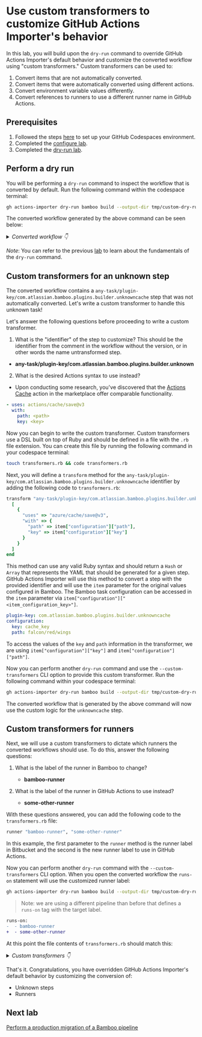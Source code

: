 # Use custom transformers to customize GitHub Actions Importer's behavior

In this lab, you will build upon the `dry-run` command to override GitHub Actions Importer's default behavior and customize the converted workflow using "custom transformers." Custom transformers can be used to:

1. Convert items that are not automatically converted.
2. Convert items that were automatically converted using different actions.
3. Convert environment variable values differently.
4. Convert references to runners to use a different runner name in GitHub Actions.

## Prerequisites

1. Followed the steps [here](./readme.md#configure-your-codespace) to set up your GitHub Codespaces environment.
2. Completed the [configure lab](./1-configure.md#configuring-credentials).
3. Completed the [dry-run lab](./4-dry-run.md).

## Perform a dry run

You will be performing a `dry-run` command to inspect the workflow that is converted by default. Run the following command within the codespace terminal:

```bash
gh actions-importer dry-run bamboo build --output-dir tmp/custom-dry-run --plan-slug DEMO-MAR --source-file-path bamboo/bootstrap/source_files/custom/bamboo.yml
```

The converted workflow generated by the above command can be seen below:

<details>
  <summary><em>Converted workflow 👇</em></summary>

```yaml
name: demo/sample_plan
on:
#   # The shortest interval you can run scheduled workflows is once every 5 minutes.
#   period: '180'
jobs:
  Custom-Dry-Run-Build:
    runs-on:
      - self-hosted
      - bamboo-runner
    steps:
    - uses: actions/checkout@v3.5.0
      with:
        clean: false
    - run: |-
        mkdir -p falcon/red
        echo wings > falcon/red/wings
        sleep 1
        echo 'Built it'
#     # This item has no matching transformer
#     - any-task/plugin-key/com.atlassian.bamboo.plugins.builder.unknowncache:
#         any-task:
#           plugin-key: com.atlassian.bamboo.plugins.builder.unknowncache
#           configuration:
#             key: cache_key
#             path: falcon/red/wings
    - uses: actions/upload-artifact@v3.1.1
      with:
        name: FOO-BAR_Red rocket built
        path: falcon/red/wings
        if-no-files-found: error
```

</details>

_Note_: You can refer to the previous [lab](./4-dry-run.md) to learn about the fundamentals of the `dry-run` command.

## Custom transformers for an unknown step

The converted workflow contains a `any-task/plugin-key/com.atlassian.bamboo.plugins.builder.unknowncache` step that was not automatically converted.  Let's write a custom transformer to handle this unknown task!

Let's answer the following questions before proceeding to write a custom transformer.

1) What is the "identifier" of the step to customize? This should be the identifier from the comment in the workflow without the version, or in other words the name untransformed step.
  - __any-task/plugin-key/com.atlassian.bamboo.plugins.builder.unknown__

2) What is the desired Actions syntax to use instead?
  - Upon conducting some research, you've discovered that the [Actions Cache](https://github.com/marketplace/actions/cache) action in the marketplace offer comparable functionality.

  ```yaml
  - uses: actions/cache/save@v3
    with:
      path: <path>
      key: <key>
  ```

  Now you can begin to write the custom transformer. Custom transformers use a DSL built on top of Ruby and should be defined in a file with the `.rb` file extension. You can create this file by running the following command in your codespace terminal:

  ```bash
  touch transformers.rb && code transformers.rb
  ```

  Next, you will define a `transform` method for the `any-task/plugin-key/com.atlassian.bamboo.plugins.builder.unknowncache` identifier by adding the following code to `transformers.rb`:

  ```ruby
  transform "any-task/plugin-key/com.atlassian.bamboo.plugins.builder.unknowncache" do |item|
    [
      {
        "uses" => "azure/cache/save@v3",
        "with" => {
          "path" => item["configuration"]["path"],
          "key" => item["configuration"]["key"]
        }
      }
    ]
  end
  ```

This method can use any valid Ruby syntax and should return a `Hash` or `Array` that represents the YAML that should be generated for a given step. GitHub Actions Importer will use this method to convert a step with the provided identifier and will use the `item` parameter for the original values configured in Bamboo. The Bamboo task configuration can be accessed in the `item` parameter via `item["configuration"]["<item_configuration_key>"]`.

```yaml
plugin-key: com.atlassian.bamboo.plugins.builder.unknowncache
configuration:
  key: cache_key
  path: falcon/red/wings
```

To access the values of the  `key` and `path` information in the transformer, we are using `item["configuration"]["key"]` and `item["configuration"]["path"]`.

Now you can perform another `dry-run` command and use the `--custom-transformers` CLI option to provide this custom transformer. Run the following command within your codespace terminal:

```bash
gh actions-importer dry-run bamboo build --output-dir tmp/custom-dry-run --plan-slug DEMO-MAR --source-file-path bamboo/bootstrap/source_files/custom/bamboo.yml --custom-transformers transformers.rb
```

The converted workflow that is generated by the above command will now use the custom logic for the `unknowncache` step.

## Custom transformers for runners

Next, we will use a custom transformers to dictate which runners the converted workflows should use. To do this, answer the following questions:

1. What is the label of the runner in Bamboo to change?
    - __bamboo-runner__

2. What is the label of the runner in GitHub Actions to use instead?
    - __some-other-runner__

With these questions answered, you can add the following code to the `transformers.rb` file:

```ruby
runner "bamboo-runner", "some-other-runner"
```

In this example, the first parameter to the `runner` method is the runner label in Bitbucket and the second is the new runner label to use in GitHub Actions.

Now you can perform another `dry-run` command with the `--custom-transformers` CLI option. When you open the converted workflow the `runs-on` statement will use the customized runner label:

```bash
gh actions-importer dry-run bamboo build --output-dir tmp/custom-dry-run --plan-slug DEMO-MAR --source-file-path bamboo/bootstrap/source_files/custom/bamboo.yml --custom-transformers transformers.rb
```
> Note: we are using a different pipeline than before that defines a `runs-on` tag with the target label.

```diff
runs-on:
-  - bamboo-runner
+  - some-other-runner
```

At this point the file contents of `transformers.rb` should match this:

<details>
  <summary><em>Custom transformers 👇</em></summary>

```ruby
runner "bamboo-runner", "some-other-runner"

transform "any-task/plugin-key/com.atlassian.bamboo.plugins.builder.unknowncache" do |item|
  [
    {
      "uses" => "azure/cache/save@v3",
      "with" => {
        "path" => item["configuration"]["path"],
        "key" => item["configuration"]["key"]
      }
    }
  ]
end
```

</details>

That's it. Congratulations, you have overridden GitHub Actions Importer's default behavior by customizing the conversion of:

- Unknown steps
- Runners

## Next lab
[Perform a production migration of a Bamboo pipeline](6-migrate.md)
